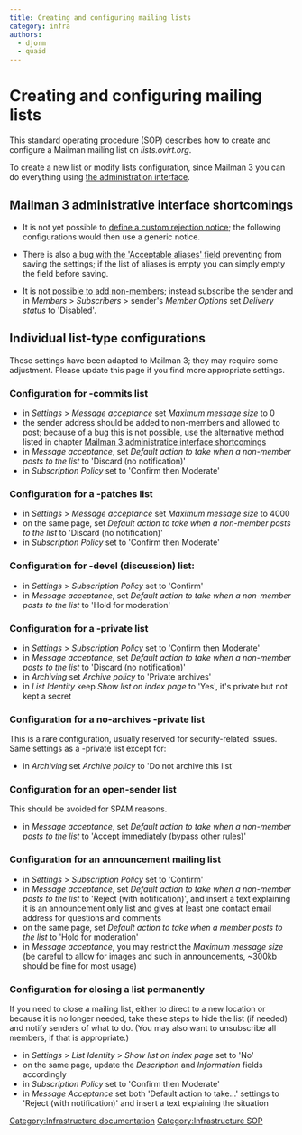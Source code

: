 ```yaml
---
title: Creating and configuring mailing lists
category: infra
authors:
  - djorm
  - quaid
---
```


# Creating and configuring mailing lists

This standard operating procedure (SOP) describes how to create and configure a Mailman mailing list on *lists.ovirt.org*.

To create a new list or modify lists configuration, since Mailman 3 you can do everything using [the administration interface](https://lists.ovirt.org/admin/lists/).

## Mailman 3 administrative interface shortcomings

* It is not yet possible to [define a custom rejection notice](https://gitlab.com/mailman/postorius/issues/17); the following configurations would then use a generic notice.

* There is also [a bug with the 'Acceptable aliases' field](https://gitlab.com/mailman/postorius/issues/58) preventing from saving the settings; if the list of aliases is empty you can simply empty the field before saving.

* It is [not possible to add non-members](https://gitlab.com/mailman/postorius/issues/265); instead subscribe the sender and in *Members* > *Subscribers* > sender's *Member Options* set *Delivery status* to 'Disabled'.

## Individual list-type configurations

These settings have been adapted to Mailman 3; they may require some adjustment. Please update this page if you find more appropriate settings.

### Configuration for -commits list

* in *Settings* > *Message acceptance* set *Maximum message size* to 0
* the sender address should be added to non-members and allowed to post; because of a bug this is not possible, use the alternative method listed in chapter [Mailman 3 administratice interface shortcomings](#mailman-3-administrative-interface-shortcomings)
* in *Message acceptance*, set *Default action to take when a non-member posts to the list* to 'Discard (no notification)'
* in *Subscription Policy* set to 'Confirm then Moderate'

### Configuration for a -patches list

* in *Settings* > *Message acceptance* set *Maximum message size* to 4000
* on the same page, set *Default action to take when a non-member posts to the list* to 'Discard (no notification)'
* in *Subscription Policy* set to 'Confirm then Moderate'

### Configuration for -devel (discussion) list:

* in *Settings* > *Subscription Policy* set to 'Confirm'
* in *Message acceptance*, set *Default action to take when a non-member posts to the list* to 'Hold for moderation'

### Configuration for a -private list

* in *Settings* > *Subscription Policy* set to 'Confirm then Moderate'
* in *Message acceptance*, set *Default action to take when a non-member posts to the list* to 'Discard (no notification)'
* in *Archiving* set *Archive policy* to 'Private archives'
* in *List Identity* keep *Show list on index page* to 'Yes', it's private but not kept a secret

### Configuration for a no-archives -private list

This is a rare configuration, usually reserved for security-related issues. Same settings as a -private list except for:

* in *Archiving* set *Archive policy* to 'Do not archive this list'

### Configuration for an open-sender list

This should be avoided for SPAM reasons.

* in *Message acceptance*, set *Default action to take when a non-member posts to the list* to 'Accept immediately (bypass other rules)'

### Configuration for an announcement mailing list

* in *Settings* > *Subscription Policy* set to 'Confirm'
* in *Message acceptance*, set *Default action to take when a non-member posts to the list* to 'Reject (with notification)', and insert a text explaining it is an announcement only list and gives at least one contact email address for questions and comments
* on the same page, set *Default action to take when a member posts to the list* to 'Hold for moderation'
* in *Message acceptance*, you may restrict the *Maximum message size* (be careful to allow for images and such in announcements, ~300kb should be fine for most usage)

### Configuration for closing a list permanently

If you need to close a mailing list, either to direct to a new location or because it is no longer needed, take these steps to hide the list (if needed) and notify senders of what to do. (You may also want to unsubscribe all members, if that is appropriate.)

* in *Settings* > *List Identity* > *Show list on index page* set to 'No'
* on the same page, update the *Description* and *Information* fields accordingly
* in *Subscription Policy* set to 'Confirm then Moderate'
* in *Message Acceptance* set both 'Default action to take…' settings to 'Reject (with notification)' and insert a text explaining the situation

[Category:Infrastructure documentation](/develop/infra/infrastructure-documentation.html) [Category:Infrastructure SOP](/develop/infra/infrastructure-sop.html)
